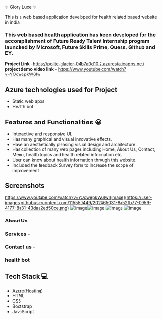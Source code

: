  ✨  Glory Luxe ✨

This is a web based application developed for health related based website in india

### This web based health application has been developed for the accomplishment of Future Ready Talent Internship program launched by Microsoft, Future Skills Prime, Quess, Github and EY.


**Project Link** -https://polite-glacier-04b7a0d10.2.azurestaticapps.net/
**project demo video link** - https://www.youtube.com/watch?v=YOcwepkW6lw

## Azure technologies used for Project

- Static web apps
- Health bot
## Features and Functionalities 😃

- Interactive and responsive UI.
- Has many graphical and visual innovative effects.
- Have an aesthetically pleasing visual design and architecture.
- Has collection of many web pages including Home, About Us, Contact, Menu, health topics and health related information etc.
- User can know about health information through this website.
- Included the feedback Survey form to increase the scope of improvement 

## Screenshots
https://www.youtube.com/watch?v=YOcwepkW6lw![image](https://user-images.githubusercontent.com/115550449/202465031-8a52fb77-0959-4177-8a31-43daa2ed50ce.png)
![image](https://user-images.githubusercontent.com/115550449/202465120-1295e464-b106-4d75-bc5c-c448b55f41f9.png)![image](https://user-images.githubusercontent.com/115550449/202465222-17e73ff9-c41d-4c4b-ae33-2f28125a1392.png)
![image](https://user-images.githubusercontent.com/115550449/202465263-c92c9c78-7e3e-4add-9b9e-dbfb6f4719fa.png)
![image](https://user-images.githubusercontent.com/115550449/202465308-1018533c-1c49-4856-a257-cf0bca35c4be.png)

### About Us -



### Services -



### Contact us -



### health bot

## Tech Stack 💻

- [Azure(Hosting)](https://azure.microsoft.com/en-in/features/azure-portal/)
- HTML
- CSS
- Bootstrap
- JavaScript
